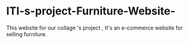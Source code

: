 # ITI-s-project-Furniture-Website-
This website for our collage 's project , It's an e-commerce website for selling furniture.
